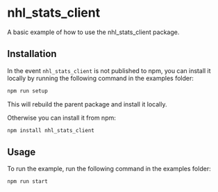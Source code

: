 # nhl_stats_client

A basic example of how to use the nhl_stats_client package.

## Installation

In the event `nhl_stats_client` is not published to npm, you can install it locally by running the following command in the examples folder:

```sh
npm run setup
```

This will rebuild the parent package and install it locally.

Otherwise you can install it from npm:

```sh
npm install nhl_stats_client
```

## Usage

To run the example, run the following command in the examples folder:

```sh
npm run start
```

<!-- This file was generated by liblab | https://liblab.com/ -->
